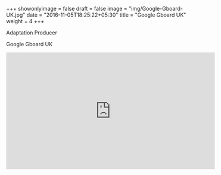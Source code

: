 +++
showonlyimage = false
draft = false
image = "img/Google-Gboard-UK.jpg"
date = "2016-11-05T18:25:22+05:30"
title = "Google Gboard UK"
weight = 4
+++

Adaptation Producer
<!--more-->

Google Gboard UK

<iframe width="560" height="315" src="https://www.youtube.com/embed/aW0bRBx6hdc" frameborder="0" allowfullscreen></iframe>